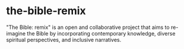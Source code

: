 # the-bible-remix
"The Bible: remix" is an open and collaborative project that aims to re-imagine the Bible by incorporating contemporary knowledge, diverse spiritual perspectives, and inclusive narratives. 
